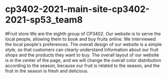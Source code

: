 # cp3402-2021-main-site-cp3402-2021-sp53_team8
#Fruit store
We are the eighth group of CP3402. Our website is to serve the local people, allowing them to book and buy fruits online. We interviewed the local people's preferences. The overall design of our website is a simple style, so that customers can clearly understand Information about our fruit shops and the products they want to buy. The overall layout of our website is in the center of the page, and we will change the overall color distribution according to the season, because our fruit is related to the season, and the fruit in the season is fresh and delicious.